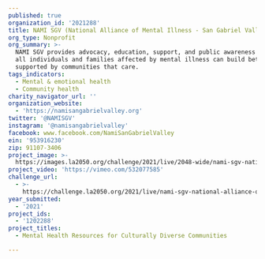 ```yaml
---
published: true
organization_id: '2021288'
title: NAMI SGV (National Alliance of Mental Illness - San Gabriel Valley)
org_type: Nonprofit
org_summary: >-
  NAMI SGV provides advocacy, education, support, and public awareness so that
  all individuals and families affected by mental illness can build better lives
  supported by communities that care.
tags_indicators:
  - Mental & emotional health
  - Community health
charity_navigator_url: ''
organization_website:
  - 'https://namisangabrielvalley.org'
twitter: '@NAMISGV'
instagram: '@namisangabrielvalley'
facebook: www.facebook.com/NamiSanGabrielValley
ein: '953916230'
zip: 91107-3406
project_image: >-
  https://images.la2050.org/challenge/2021/live/2048-wide/nami-sgv-national-alliance-of-mental-illness-san-gabriel-valley.jpg
project_video: 'https://vimeo.com/532077585'
challenge_url:
  - >-
    https://challenge.la2050.org/2021/live/nami-sgv-national-alliance-of-mental-illness-san-gabriel-valley/
year_submitted:
  - '2021'
project_ids:
  - '1202288'
project_titles:
  - Mental Health Resources for Culturally Diverse Communities

---
```

